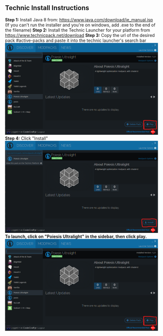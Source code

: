 ## Technic Install Instructions

**Step 1:** Install Java 8 from: https://www.java.com/download/ie_manual.jsp 
(If you can't run the installer and you're on windows, add .exe to the end of the filename)
**Step 2:** Install the Technic Launcher for your platform from https://www.technicpack.net/download 
**Step 3:** Copy the url of the desired pack #active-packs and paste it into the technic launcher's search bar 
![Where is the search bar?](/assets/technic-install-3.png)
**Step 4:** Click "Install" 
![Where is the install button?](/assets/technic-install-2.png)
**To launch, click on "Poiesis Ultralight" in the sidebar, then click play.**
![Where is the play button?](/assets/technic-install-3.png)



